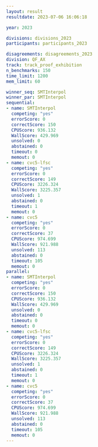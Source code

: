 ```yaml
---
layout: result
resultdate: 2023-07-06 16:06:18

year: 2023

divisions: divisions_2023
participants: participants_2023

disagreements: disagreements_2023
division: QF_AX
track: track_proof_exhibition
n_benchmarks: 150
time_limit: 1200
mem_limit: 60

winner_seq: SMTInterpol
winner_par: SMTInterpol
sequential:
- name: SMTInterpol
  competing: "yes"
  errorScore: 0
  correctScore: 150
  CPUScore: 936.132
  WallScore: 429.969
  unsolved: 0
  abstained: 0
  timeout: 0
  memout: 0
- name: cvc5-lfsc
  competing: "yes"
  errorScore: 0
  correctScore: 149
  CPUScore: 3226.324
  WallScore: 3225.357
  unsolved: 1
  abstained: 0
  timeout: 1
  memout: 0
- name: cvc5
  competing: "yes"
  errorScore: 0
  correctScore: 37
  CPUScore: 974.699
  WallScore: 921.988
  unsolved: 113
  abstained: 0
  timeout: 105
  memout: 0
parallel:
- name: SMTInterpol
  competing: "yes"
  errorScore: 0
  correctScore: 150
  CPUScore: 936.132
  WallScore: 429.969
  unsolved: 0
  abstained: 0
  timeout: 0
  memout: 0
- name: cvc5-lfsc
  competing: "yes"
  errorScore: 0
  correctScore: 149
  CPUScore: 3226.324
  WallScore: 3225.357
  unsolved: 1
  abstained: 0
  timeout: 1
  memout: 0
- name: cvc5
  competing: "yes"
  errorScore: 0
  correctScore: 37
  CPUScore: 974.699
  WallScore: 921.988
  unsolved: 113
  abstained: 0
  timeout: 105
  memout: 0
---
```

